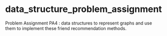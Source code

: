 # data_structure_problem_assignment
Problem Assignment
PA4 : data structures to represent graphs and use them to implement these friend recommendation methods.
